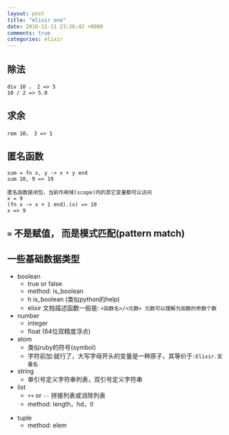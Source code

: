 ```yaml
---
layout: post
title: "elixir one"
date: 2016-11-11 23:26:42 +0800
comments: true
categories: elixir
---
```

## 除法

    div 10 ， 2 => 5
    10 / 2 => 5.0

## 求余

    rem 10， 3 => 1

## 匿名函数

    sum = fn x, y -> x + y end
    sum 10, 9 => 19

    匿名函数是闭包，当前作用域(scope)内的其它变量都可以访问
    x = 9
    (fn x -> x + 1 end).(x) => 10
    x => 9
   
    
## `=` 不是赋值， 而是模式匹配(pattern match)  

## 一些基础数据类型
* boolean
    * true or false
    * method: is_boolean
    * h is_boolean (类似python的help)
    * elixir 文档描述函数一般是:
        `<函数名>/<元数>
        元数可以理解为函数的参数个数`
* number
    * integer
    * float (64位双精度浮点)
* atom
    * 类似ruby的符号(symbol）
    * 字符前加:就行了，大写字母开头的变量是一种原子，其等价于`:Elixir.变量名`
*  string
    * 单引号定义字符串列表，双引号定义字符串
* list
    * `++` or `--` 拼接列表或消除列表
    * method: length，hd，tl
- tuple
    * method: elem

